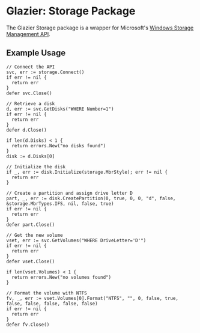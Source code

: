 # Glazier: Storage Package

<!--* freshness: { exempt: true } *-->

The Glazier Storage package is a wrapper for Microsoft's
[Windows Storage Management API](https://docs.microsoft.com/en-us/previous-versions/windows/desktop/stormgmt/windows-storage-management-api-portal).

## Example Usage

```
// Connect the API
svc, err := storage.Connect()
if err != nil {
  return err
}
defer svc.Close()

// Retrieve a disk
d, err := svc.GetDisks("WHERE Number=1")
if err != nil {
  return err
}
defer d.Close()

if len(d.Disks) < 1 {
  return errors.New("no disks found")
}
disk := d.Disks[0]

// Initialize the disk
if _, err := disk.Initialize(storage.MbrStyle); err != nil {
  return err
}

// Create a partition and assign drive letter D
part, _, err := disk.CreatePartition(0, true, 0, 0, "d", false, &storage.MbrTypes.IFS, nil, false, true)
if err != nil {
  return err
}
defer part.Close()

// Get the new volume
vset, err := svc.GetVolumes("WHERE DriveLetter='D'")
if err != nil {
  return err
}
defer vset.Close()

if len(vset.Volumes) < 1 {
  return errors.New("no volumes found")
}

// Format the volume with NTFS
fv, _, err := vset.Volumes[0].Format("NTFS", "", 0, false, true, false, false, false, false, false)
if err != nil {
  return err
}
defer fv.Close()
```

